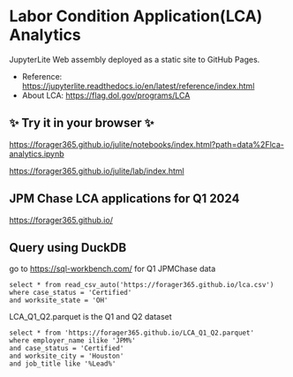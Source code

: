 # Labor Condition Application(LCA) Analytics

JupyterLite Web assembly deployed as a static site to GitHub Pages.
- Reference: https://jupyterlite.readthedocs.io/en/latest/reference/index.html
- About LCA: https://flag.dol.gov/programs/LCA

## ✨ Try it in your browser ✨
https://forager365.github.io/julite/notebooks/index.html?path=data%2Flca-analytics.ipynb

https://forager365.github.io/julite/lab/index.html

## JPM Chase LCA applications for Q1 2024
https://forager365.github.io/

## Query using DuckDB

go to https://sql-workbench.com/
for Q1 JPMChase data
```
select * from read_csv_auto('https://forager365.github.io/lca.csv')
where case_status = 'Certified'
and worksite_state = 'OH'
```
LCA_Q1_Q2.parquet is the Q1 and Q2 dataset
```
select * from 'https://forager365.github.io/LCA_Q1_Q2.parquet'
where employer_name ilike 'JPM%'
and case_status = 'Certified'
and worksite_city = 'Houston'
and job_title like '%Lead%'
```





